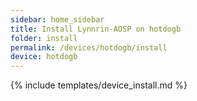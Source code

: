 ```yaml
---
sidebar: home_sidebar
title: Install Lynnrin-AOSP on hotdogb
folder: install
permalink: /devices/hotdogb/install
device: hotdogb
---
```

{% include templates/device_install.md %}
